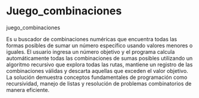 # Juego_combinaciones
juego_combinaciones

Es u buscador de combinaciones numéricas que encuentra todas las formas posibles de sumar un número específico usando valores menores o iguales. El usuario ingresa un número objetivo y el programa calcula automáticamente todas las combinaciones de sumas posibles utilizando un algoritmo recursivo que explora todas las rutas, mantiene un registro de las combinaciones válidas y descarta aquellas que exceden el valor objetivo. La solución demuestra conceptos fundamentales de programación como recursividad, manejo de listas y resolución de problemas combinatorios de manera eficiente.
